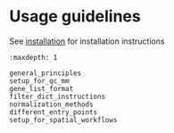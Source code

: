 Usage guidelines
================

See [installation](../install) for installation instructions

```{toctree}
:maxdepth: 1

general_principles
setup_for_qc_mm
gene_list_format
filter_dict_instructions
normalization_methods
different_entry_points
setup_for_spatial_workflows
```
